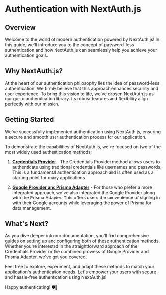 # Authentication with NextAuth.js

## Overview

Welcome to the world of modern authentication powered by NextAuth.js! In this guide, we'll introduce you to the concept of password-less authentication and how NextAuth.js can seamlessly help you achieve your authentication goals.

## Why NextAuth.js?

At the heart of our authentication philosophy lies the idea of password-less authentication. We firmly believe that this approach enhances security and user experience. To bring this vision to life, we've chosen NextAuth.js as our go-to authentication library. Its robust features and flexibility align perfectly with our mission.

## Getting Started

We've successfully implemented authentication using NextAuth.js, ensuring a secure and smooth user authentication process for our application.

To demonstrate the capabilities of NextAuth.js, we've focused on two of the most widely used authentication methods:

1. **[Credentials Provider](/docs/guide/authentication/credentials-provider)** - The Credentials Provider method allows users to authenticate using traditional credentials like usernames and passwords. This is a fundamental authentication approach and is often used as a starting point for many applications.

2. **[Google Provider and Prisma Adapter](/docs/guide/authentication/google-prisma)** - For those who prefer a more integrated approach, we've also integrated the Google Provider along with the Prisma Adapter. This offers users the convenience of signing in with their Google accounts while leveraging the power of Prisma for data management.

## What's Next?

As you dive deeper into our documentation, you'll find comprehensive guides on setting up and configuring both of these authentication methods. Whether you're interested in the straightforward approach of the Credentials Provider or the combined prowess of Google Provider and Prisma Adapter, we've got you covered.

Feel free to explore, experiment, and adapt these methods to match your application's authentication needs. Let's empower your users with secure and hassle-free authentication using NextAuth.js!

Happy authenticating! 🛡️🔐
